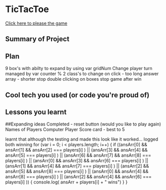 # TicTacToe
<a href='https://bschampion.github.io/TicTacToe/'>Click here to please the game</a>
## Summary of Project


## Plan
9 box's with abilty to expand by using var gridNum
Change player turn managed by var counter % 2
class's to change on click - too long
answer array - shorter
stop double clicking on boxes
stop game after win

## Cool tech you used (or code you're proud of)


## Lessons you learnt

##Expanding ideas
Completed - reset button (would you like to play again)
Names of Players
Computer Player
Score card - best to 5



learnt that although the testing and made this look like it worked... logged both winning
for (var i = 0; i < players.length; i++) {
    if ((ansArr[0] && ansArr[1] && ansArr[2] === players[i] ) || 
        (ansArr[3] && ansArr[4] && ansArr[5] === players[i] ) || 
        (ansArr[6] && ansArr[7] && ansArr[8] === players[i] ) || 
        (ansArr[0] && ansArr[3] && ansArr[6] === players[i] ) || 
        (ansArr[1] && ansArr[4] && ansArr[7] === players[i] ) || 
        (ansArr[2] && ansArr[5] && ansArr[8] === players[i] ) || 
        (ansArr[0] && ansArr[4] && ansArr[8] === players[i] ) || 
        (ansArr[2] && ansArr[4] && ansArr[6] === players[i] )) {
        console.log( ansArr + players[i] + " wins")
    }
}